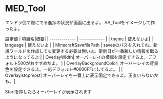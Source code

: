 # MED_Tool
エンドラ倒す際にでる進捗の状況が画面に出るよ。
AA_Toolをイメージして作ったよ。

設定値
| 項目名|概要|
| ------------- | ------------- |
| theme   |  使えないよ|
| language | 使えないよ |
| MinecraftSavefilePath | savesのパスを入れてね。新規ワールドを作成しても変更する必要は無いよ。更新日が一番新しい情報を取るようになってるよ |
| OverlayWidth| オーバーレイの横幅を設定できるよ。デフォルト500がおすすめだよ。 |
| OverlayBackgroundColor| オーバーレイの背景色を設定できるよ。一応デフォルト#0000FFにしてるよ。 |
| Overlayistopmost| オーバーレイを一番上に表示固定できるよ。正直いらないかも。|


Startを押したらオーバーレイが表示されます
